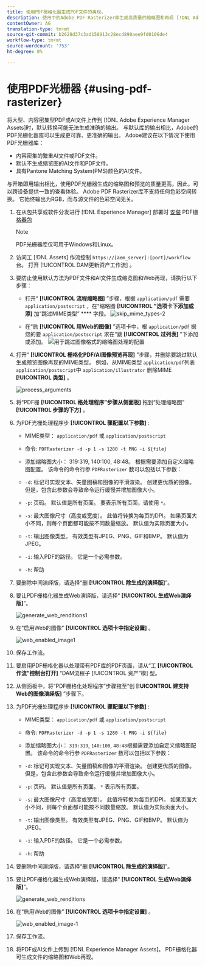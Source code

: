 ```yaml
---
title: 使用PDF栅格化器生成PDF文件的再现。
description: 使用中的Adobe PDF Rasterizer库生成高质量的缩略图和再现 [!DNL Adobe Experience Manager]。
contentOwner: AG
translation-type: tm+mt
source-git-commit: b2628d37c3ad158913c28ecd890aee9fd0106de4
workflow-type: tm+mt
source-wordcount: '753'
ht-degree: 0%

---
```



# 使用PDF光栅器 {#using-pdf-rasterizer}

将大型、内容密集型PDF或AI文件上传到 [!DNL Adobe Experience Manager Assets]时，默认转换可能无法生成准确的输出。 与默认库的输出相比，Adobe的PDF光栅化器库可以生成更可靠、更准确的输出。 Adobe建议在以下情况下使用PDF光栅器库：

* 内容密集的繁重AI文件或PDF文件。
* 默认不生成缩览图的AI文件和PDF文件。
* 具有Pantone Matching System(PMS)颜色的AI文件。

与开箱即用输出相比，使用PDF光栅器生成的缩略图和预览的质量更高，因此，可以跨设备提供一致的查看体验。 Adobe PDF Rasterizer库不支持任何色彩空间转换。 它始终输出为RGB，而与源文件的色彩空间无关。

1. 在从包共享或软件分发进行 [!DNL Experience Manager] 部署时 [安装](https://www.adobeaemcloud.com/content/marketplace/marketplaceProxy.html?packagePath=/content/companies/public/adobe/packages/cq640/product/assets/aem-assets-pdf-rasterizer-pkg) PDF栅 [格器包](https://experience.adobe.com/#/downloads/content/software-distribution/en/aem.html?package=/content/software-distribution/en/details.html/content/dam/aem/public/adobe/packages/cq640/product/assets/aem-assets-pdf-rasterizer-pkg)

   >[!NOTE]
   >
   >PDF光栅器库仅可用于Windows和Linux。

1. 访问工 [!DNL Assets] 作流控制 `https://[aem_server]:[port]/workflow`台。 打开 [!UICONTROL DAM更新资产工作流] 。

1. 要防止使用默认方法为PDF文件和AI文件生成缩览图和Web再现，请执行以下步骤：

   * 打开“ **[!UICONTROL 流程缩略图]** ”步骤，根据 `application/pdf` 需要 `application/postscript` ，在“缩略图 **[!UICONTROL ”选项卡下添加或添]** 加“跳过MIME类型” **** 字段。
   ![skip_mime_types-2](assets/skip_mime_types-2.png)

   * 在“启 **[!UICONTROL 用Web的图像]** ”选项卡中，根 `application/pdf` 据您的要 `application/postscript` 求在“跳 **[!UICONTROL 过列表]** ”下添加或添加。
   ![用于跳过图像格式的缩略图处理的配置](assets/web_enabled_imageskiplist.png)

1. 打开“ **[!UICONTROL 栅格化PDF/AI图像预览再现]** ”步骤，并删除要跳过默认生成预览图像再现的MIME类型。 例如，从MIME类型 `application/pdf`列表 `application/postscript`中 `application/illustrator` 删除MIME **[!UICONTROL 类型]** 。

   ![process_arguments](assets/process_arguments.png)

1. 将“PDF栅 **[!UICONTROL 格处理程序”步骤从侧面板]** 拖到“处理缩略图” **[!UICONTROL 步骤的下方]** 。
1. 为PDF光栅处理程序步 **[!UICONTROL 骤配置以下参数]** :

   * MIME类型： `application/pdf` 或 `application/postscript`
   * 命令: `PDFRasterizer -d -p 1 -s 1280 -t PNG -i ${file}`
   * 添加缩略图大小： 319:319, 140:100, 48:48。 根据需要添加自定义缩略图配置。
   该命令的命令行参 `PDFRasterizer` 数可以包括以下参数：

   * `-d`: 标记可实现文本、矢量图稿和图像的平滑渲染。 创建更优质的图像。 但是，包含此参数会导致命令运行缓慢并增加图像大小。

   * `-p`: 页码。 默认值是所有页面。 要表示所有页面，请使用 `*`。

   * `-s`: 最大图像尺寸（高度或宽度）。 此值将转换为每页的DPI。 如果页面大小不同，则每个页面都可能按不同数量缩放。 默认值为实际页面大小。

   * `-t`: 输出图像类型。 有效类型有JPEG、PNG、GIF和BMP。 默认值为JPEG。

   * `-i`: 输入PDF的路径。 它是一个必需参数。

   * `-h`: 帮助


1. 要删除中间演绎版，请选择“删 **[!UICONTROL 除生成的演绎版]**”。

1. 要让PDF栅格化器生成Web演绎版，请选择“ **[!UICONTROL 生成Web演绎版]**”。

   ![generate_web_renditions1](assets/generate_web_renditions1.png)

1. 在“启用Web的图像” **[!UICONTROL 选项卡中指定设置]** 。

   ![web_enabled_image1](assets/web_enabled_image1.png)

1. 保存工作流。

1. 要启用PDF栅格化器以处理带有PDF库的PDF页面，请从“工 **[!UICONTROL 作流”控制台打开]** “DAM流程子 [!UICONTROL 资产”模] 型。

1. 从侧面板中，将“PDF栅格化处理程序”步骤拖至“创 **[!UICONTROL 建支持Web的图像演绎版]** ”步骤下。

1. 为PDF光栅处理程序步 **[!UICONTROL 骤配置以下参数]** :

   * MIME类型： `application/pdf` 或 `application/postscript`

   * 命令: `PDFRasterizer -d -p 1 -s 1280 -t PNG -i ${file}`
   * 添加缩略图大小： `319:319`, `140:100`, `48:48`根据需要添加自定义缩略图配置。
   该命令的命令行参 `PDFRasterizer` 数可以包括以下参数：

   * `-d`: 标记可实现文本、矢量图稿和图像的平滑渲染。 创建更优质的图像。 但是，包含此参数会导致命令运行缓慢并增加图像大小。

   * `-p`: 页码。 默认值是所有页面。 `*` 表示所有页面。

   * `-s`: 最大图像尺寸（高度或宽度）。 此值将转换为每页的DPI。 如果页面大小不同，则每个页面都可能按不同数量缩放。 默认值为实际页面大小。

   * `-t`: 输出图像类型。 有效类型有JPEG、PNG、GIF和BMP。 默认值为JPEG。

   * `-i`: 输入PDF的路径。 它是一个必需参数。

   * `-h`: 帮助


1. 要删除中间演绎版，请选择“删 **[!UICONTROL 除生成的演绎版]**”。
1. 要让PDF栅格化器生成Web演绎版，请选择“ **[!UICONTROL 生成Web演绎版]**”。

   ![generate_web_renditions](assets/generate_web_renditions.png)

1. 在“启用Web的图像” **[!UICONTROL 选项卡中指定设置]** 。

   ![web_enabled_image-1](assets/web_enabled_image-1.png)

1. 保存工作流。
1. 将PDF或AI文件上传到 [!DNL Experience Manager Assets]。 PDF栅格化器可生成文件的缩略图和Web再现。
